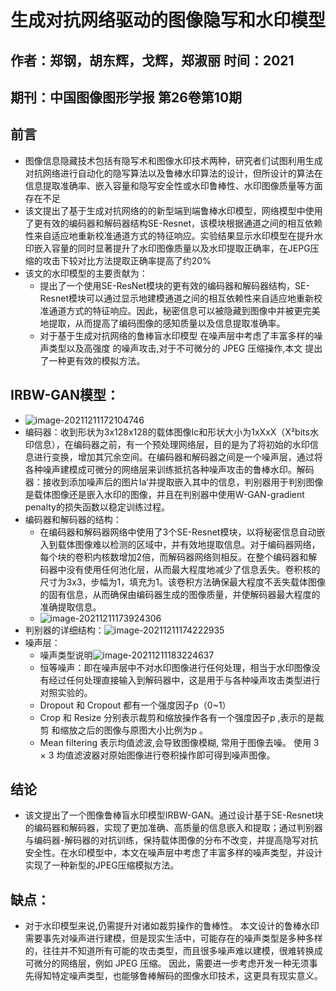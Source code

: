 # 生成对抗网络驱动的图像隐写和水印模型

## 作者：郑钢，胡东辉，戈辉，郑淑丽  时间：2021

## 期刊：中国图像图形学报 第26卷第10期

## 前言

* 图像信息隐藏技术包括有隐写术和图像水印技术两种，研究者们试图利用生成对抗网络进行自动化的隐写算法以及鲁棒水印算法的设计，但所设计的算法在信息提取准确率、嵌入容量和隐写安全性或水印鲁棒性、水印图像质量等方面存在不足
* 该文提出了基于生成对抗网络的的新型端到端鲁棒水印模型，网络模型中使用了更有效的编码器和解码器结构SE-Resnet，该模块根据通道之间的相互依赖性来自适应地重新校准通道方式的特征响应。实验结果显示水印模型在提升水印嵌入容量的同时显著提升了水印图像质量以及水印提取正确率，在JEPG压缩的攻击下较对比方法提取正确率提高了约20%
* 该文的水印模型的主要贡献为：
  * 提出了一个使用SE-ResNet模块的更有效的编码器和解码器结构，SE-Resnet模块可以通过显示地建模通道之间的相互依赖性来自适应地重新校准通道方式的特征响应。因此，秘密信息可以被隐藏到图像中并被更完美地提取，从而提高了编码图像的感知质量以及信息提取准确率。
  * 对于基于生成对抗网络的鲁棒盲水印模型 在噪声层中考虑了丰富多样的噪声类型以及高强度 的噪声攻击,对于不可微分的 JPEG 压缩操作,本文 提出了一种更有效的模拟方法。

## IRBW-GAN模型：

* ![image-20211211172104746](C:\Users\Z\AppData\Roaming\Typora\typora-user-images\image-20211211172104746.png)
* 编码器：收到形状为3x128x128的载体图像Ic和形状大小为1xXxX（X²bits水印信息），在编码器之前，有一个预处理网络层，目的是为了将初始的水印信息进行变换，增加其冗余空间。在编码器和解码器之间是一个噪声层，通过将各种噪声建模成可微分的网络层来训练抵抗各种噪声攻击的鲁棒水印。解码器：接收到添加噪声后的图片Ia‘并提取嵌入其中的信息，判别器用于判别图像是载体图像还是嵌入水印的图像，并且在判别器中使用W-GAN-gradient penalty的损失函数以稳定训练过程。
* 编码器和解码器的结构：
  * 在编码器和解码器网络中使用了3个SE-Resnet模块，以将秘密信息自动嵌入到载体图像难以检测的区域中，并有效地提取信息。对于编码器网络，每个块的卷积内核数增加2倍，而解码器网络则相反。在整个编码器和解码器中没有使用任何池化层，从而最大程度地减少了信息丢失。卷积核的尺寸为3x3，步幅为1，填充为1。该卷积方法确保最大程度不丢失载体图像的固有信息，从而确保由编码器生成的图像质量，并使解码器最大程度的准确提取信息。
  * ![image-20211211173924306](C:\Users\Z\AppData\Roaming\Typora\typora-user-images\image-20211211173924306.png)
* 判别器的详细结构：![image-20211211174222935](C:\Users\Z\AppData\Roaming\Typora\typora-user-images\image-20211211174222935.png)
* 噪声层：
  * 噪声类型说明![image-20211211183224637](C:\Users\Z\AppData\Roaming\Typora\typora-user-images\image-20211211183224637.png)
  * 恒等噪声：即在噪声层中不对水印图像进行任何处理，相当于水印图像没有经过任何处理直接输入到解码器中，这是用于与各种噪声攻击类型进行对照实验的。
  * Dropout 和 Cropout 都有一个强度因子p（0~1）
  * Crop 和 Resize 分别表示裁剪和缩放操作各有一个强度因子p ,表示的是裁剪 和缩放之后的图像与原图大小比例为p 。
  * Mean filtering 表示均值滤波,会导致图像模糊, 常用于图像去噪。 使用 3 × 3 均值滤波器对原始图像进行卷积操作即可得到噪声图像。

## 结论

* 该文提出了一个图像鲁棒盲水印模型IRBW-GAN。通过设计基于SE-Resnet块的编码器和解码器，实现了更加准确、高质量的信息嵌入和提取；通过判别器与编码器-解码器的对抗训练，保持载体图像的分布不改变，并提高隐写对抗安全性。在水印模型中，本文在噪声层中考虑了丰富多样的噪声类型，并设计实现了一种新型的JPEG压缩模拟方法。

## 缺点：

* 对于水印模型来说,仍需提升对诸如裁剪操作的鲁棒性。 本文设计的鲁棒水印需要事先对噪声进行建模，但是现实生活中，可能存在的噪声类型是多种多样的，往往并不知道所有可能的攻击类型，而且很多噪声难以建模，很难转换成可微分的网络层，例如 JPEG 压缩。 因此，需要进一步考虑开发一种无须事先得知特定噪声类型，也能够鲁棒解码的图像水印技术，这更具有现实意义。